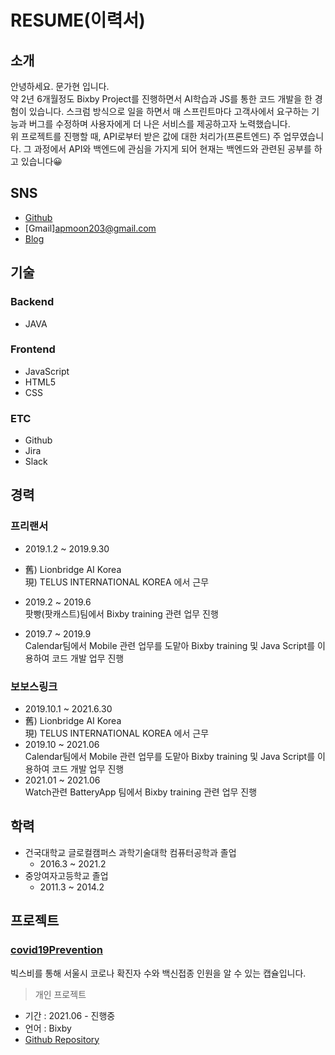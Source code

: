 # RESUME(이력서)

## 소개

안녕하세요. 문가현 입니다.   
약 2년 6개월정도 Bixby Project를 진행하면서 AI학습과 JS를 통한 코드 개발을 한 경험이 있습니다. 스크럼 방식으로 일을 하면서 매 스프린트마다 고객사에서 요구하는 기능과 버그를 수정하며
사용자에게 더 나은 서비스를 제공하고자 노력했습니다.   
위 프로젝트를 진행할 때, API로부터 받은 값에 대한 처리가(프론트엔드) 주 업무였습니다. 그 과정에서 API와 백엔드에 관심을 가지게 되어 현재는 백엔드와 관련된 공부를 하고 있습니다😀

## SNS

- [Github](https://github.com/apparent-moon)
- [Gmail]<apmoon203@gmail.com>
- [Blog](https://apparent-moon.github.io/)

## 기술

### Backend
- JAVA

### Frontend
- JavaScript
- HTML5
- CSS

### ETC
- Github
- Jira
- Slack

## 경력

### 프리랜서
- 2019.1.2 ~ 2019.9.30
- 舊) Lionbridge AI Korea   
  現) TELUS INTERNATIONAL KOREA 에서 근무
- 2019.2 ~ 2019.6   
팟빵(팟캐스트)팀에서 Bixby training 관련 업무 진행

- 2019.7 ~ 2019.9   
Calendar팀에서 Mobile 관련 업무를 도맡아 Bixby training 및 Java Script를 이용하여 코드 개발 업무 진행

### 보보스링크
- 2019.10.1 ~ 2021.6.30
- 舊) Lionbridge AI Korea   
  現) TELUS INTERNATIONAL KOREA 에서 근무
- 2019.10 ~ 2021.06   
Calendar팀에서 Mobile 관련 업무를 도맡아 Bixby training 및 Java Script를 이용하여 코드 개발 업무 진행
- 2021.01 ~ 2021.06   
Watch관련 BatteryApp 팀에서 Bixby training 관련 업무 진행

## 학력
- 건국대학교 글로컬캠퍼스 과학기술대학 컴퓨터공학과 졸업
  * 2016.3 ~ 2021.2
- 중앙여자고등학교 졸업
  * 2011.3 ~ 2014.2

## 프로젝트

### [covid19Prevention](https://github.com/apparent-moon/bixby_covid19Vaccination)
빅스비를 통해 서울시 코로나 확진자 수와 백신접종 인원을 알 수 있는 캡슐입니다.
> 개인 프로젝트
- 기간 : 2021.06 - 진행중
- 언어 : Bixby
- [Github Repository](https://github.com/apparent-moon/bixby_covid19Vaccination)
